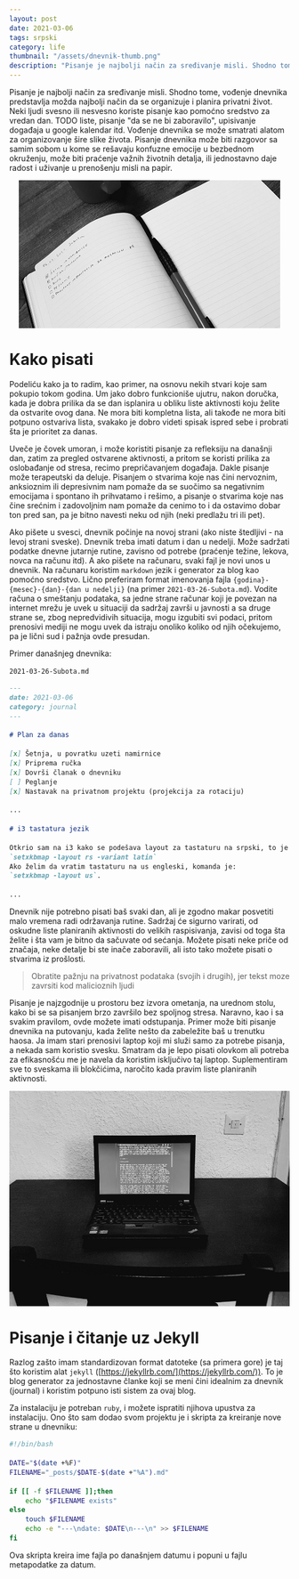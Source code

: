 ```yaml
---
layout: post
date: 2021-03-06
tags: srpski
category: life
thumbnail: "/assets/dnevnik-thumb.png"
description: "Pisanje je najbolji način za sređivanje misli. Shodno tome, vođenje dnevnika predstavlja možda najbolji način da se organizuje i planira privatni život."
---
```


<style> 
img { 
  margin-left: auto;
  margin-right: auto;
  display: block;
}
</style>

Pisanje je najbolji način za sređivanje misli. Shodno tome, vođenje dnevnika predstavlja možda najbolji način da se organizuje i planira privatni život. Neki ljudi svesno ili nesvesno koriste pisanje kao pomoćno sredstvo za vredan dan. TODO liste, pisanje "da se ne bi zaboravilo", upisivanje događaja u google kalendar itd. Vođenje dnevnika se može smatrati alatom za organizovanje šire slike života. Pisanje dnevnika može biti razgovor sa samim sobom u kome se rešavaju konfuzne emocije u bezbednom okruženju, može biti praćenje važnih životnih detalja, ili jednostavno daje radost i uživanje u prenošenju misli na papir.

![dnevnik sveska](/assets/dnevnik-sveska.jpg)

# Kako pisati

Podeliću kako ja to radim, kao primer, na osnovu nekih stvari koje sam pokupio tokom godina. Um jako dobro funkcioniše ujutru, nakon doručka, kada je dobra prilika da se dan isplanira u obliku liste aktivnosti koju želite da ostvarite ovog dana. Ne mora biti kompletna lista, ali takođe ne mora biti potpuno ostvariva lista, svakako je dobro videti spisak ispred sebe i probrati šta je prioritet za danas.

Uveče je čovek umoran, i može koristiti pisanje za refleksiju na današnji dan, zatim za pregled ostvarene aktivnosti, a pritom se koristi prilika za oslobađanje od stresa, recimo prepričavanjem događaja. Dakle pisanje može terapeutski da deluje. Pisanjem o stvarima koje nas čini nervoznim, anksioznim ili depresivnim nam pomaže da se suočimo sa negativnim emocijama i spontano ih prihvatamo i rešimo, a pisanje o stvarima koje nas čine srećnim i zadovoljnim nam pomaže da cenimo to i da ostavimo dobar ton pred san, pa je bitno navesti neku od njih (neki predlažu tri ili pet).

Ako pišete u svesci, dnevnik počinje na novoj strani (ako niste štedljivi - na levoj strani sveske). Dnevnik treba imati datum i dan u nedelji. Može sadržati podatke dnevne jutarnje rutine, zavisno od potrebe (praćenje težine, lekova, novca na računu itd). A ako pišete na računaru, svaki fajl je novi unos u dnevnik. Na računaru koristim `markdown` jezik i generator za blog kao pomoćno sredstvo. Lično preferiram format imenovanja fajla `{godina}-{mesec}-{dan}-{dan u nedelji}` (na primer `2021-03-26-Subota.md`). Vodite računa o smeštanju podataka, sa jedne strane računar koji je povezan na internet mrežu je uvek u situaciji da sadržaj završi u javnosti a sa druge strane se, zbog nepredvidivih situacija, mogu izgubiti svi podaci, pritom prenosivi mediji ne mogu uvek da istraju onoliko koliko od njih očekujemo, pa je lični sud i pažnja ovde presudan.

Primer današnjeg dnevnika:

`2021-03-26-Subota.md`

```markdown
---
date: 2021-03-06
category: journal
---

# Plan za danas

[x] Šetnja, u povratku uzeti namirnice
[x] Priprema ručka
[x] Dovrši članak o dnevniku
[ ] Peglanje
[x] Nastavak na privatnom projektu (projekcija za rotaciju)

...

# i3 tastatura jezik

Otkrio sam na i3 kako se podešava layout za tastaturu na srpski, to je komanda:
`setxkbmap -layout rs -variant latin`
Ako želim da vratim tastaturu na us engleski, komanda je:
`setxkbmap -layout us`.

...


```

Dnevnik nije potrebno pisati baš svaki dan, ali je zgodno makar posvetiti malo vremena radi održavanja rutine. Sadržaj će sigurno varirati, od oskudne liste planiranih aktivnosti do velikih raspisivanja, zavisi od toga šta želite i šta vam je bitno da sačuvate od sećanja. Možete pisati neke priče od značaja, neke detalje bi ste inače zaboravili, ali isto tako možete pisati o stvarima iz prošlosti.

> Obratite pažnju na privatnost podataka (svojih i drugih), jer tekst moze zavrsiti kod malicioznih ljudi

Pisanje je najzgodnije u prostoru bez izvora ometanja, na urednom stolu, kako bi se sa pisanjem brzo završilo bez spoljnog stresa. Naravno, kao i sa svakim pravilom, ovde možete imati odstupanja. Primer može biti pisanje dnevnika na putovanju, kada želite nešto da zabeležite baš u trenutku haosa. Ja imam stari prenosivi laptop koji mi služi samo za potrebe pisanja, a nekada sam koristio svesku. Smatram da je lepo pisati olovkom ali potreba za efikasnošću me je navela da koristim isključivo taj laptop. Suplementiram sve to sveskama ili blokčićima, naročito kada pravim liste planiranih aktivnosti.

![thinkpad x230i sa ovom stranicom](/assets/dnevnik-thinkpad.jpg)

# Pisanje i čitanje uz Jekyll

Razlog zašto imam standardizovan format datoteke (sa primera gore) je taj što koristim alat `jekyll` ([https://jekyllrb.com/](https://jekyllrb.com/)). To je blog generator za jednostavne članke koji se meni čini idealnim za dnevnik (journal) i koristim potpuno isti sistem za ovaj blog.

Za instalaciju je potreban `ruby`, i možete ispratiti njihova upustva za instalaciju. Ono što sam dodao svom projektu je i skripta za kreiranje nove strane u dnevniku:

``` sh
#!/bin/bash

DATE="$(date +%F)"
FILENAME="_posts/$DATE-$(date +"%A").md"

if [[ -f $FILENAME ]];then
    echo "$FILENAME exists"
else
    touch $FILENAME
    echo -e "---\ndate: $DATE\n---\n" >> $FILENAME
fi
```

Ova skripta kreira ime fajla po današnjem datumu i popuni u fajlu metapodatke za datum.